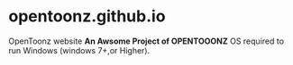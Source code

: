 # opentoonz.github.io
OpenToonz website
<b>An Awsome Project of OPENTOOONZ</B>
OS required to run Windows (windows 7+,or Higher).

